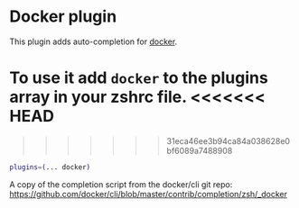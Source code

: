 # Docker plugin

This plugin adds auto-completion for [docker](https://www.docker.com/).

To use it add `docker` to the plugins array in your zshrc file.
<<<<<<< HEAD
=======

>>>>>>> 31eca46ee3b94ca84a038628e0bf6089a7488908
```zsh
plugins=(... docker)
```

A copy of the completion script from the docker/cli git repo:
https://github.com/docker/cli/blob/master/contrib/completion/zsh/_docker
